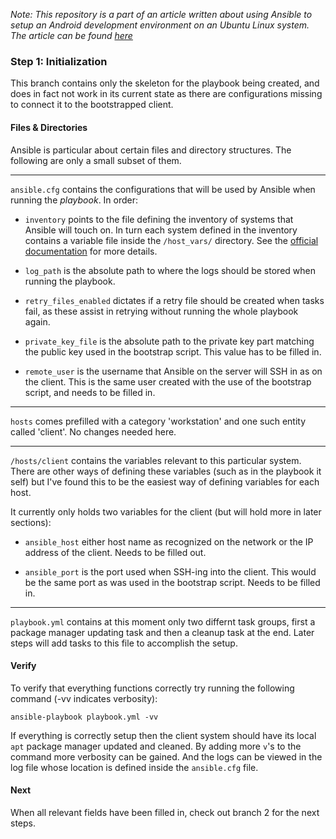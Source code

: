 _Note: This repository is a part of an article written about using Ansible to setup an Android development environment on an Ubuntu Linux system. The article can be found [here](https://hth.is/2023/01/02/android-ansible/#step-1-initialization)_

### Step 1: Initialization

This branch contains only the skeleton for the playbook being created, and does in fact not work in its current state as there are configurations missing to connect it to the bootstrapped client.

#### Files & Directories

Ansible is particular about certain files and directory structures. The following are only a small subset of them.

---

`ansible.cfg` contains the configurations that will be used by Ansible when running the _playbook_. In order:

- `inventory` points to the file defining the inventory of systems that Ansible will touch on. In turn each system defined in the inventory contains a variable file inside the `/host_vars/` directory. See the [official documentation](https://docs.ansible.com/ansible/latest/reference_appendices/config.html) for more details.  

- `log_path` is the absolute path to where the logs should be stored when running the playbook.

- `retry_files_enabled` dictates if a retry file should be created when tasks fail, as these assist in retrying without running the whole playbook again.

- `private_key_file` is the absolute path to the private key part matching the public key used in the bootstrap script. This value has to be filled in.

- `remote_user` is the username that Ansible on the server will SSH in as on the client. This is the same user created with the use of the bootstrap script, and needs to be filled in.

---

`hosts` comes prefilled with a category 'workstation' and one such entity called 'client'. No changes needed here.

---

`/hosts/client` contains the variables relevant to this particular system. There are other ways of defining these variables (such as in the playbook it self) but I've found this to be the easiest way of defining variables for each host. 

It currently only holds two variables for the client (but will hold more in later sections):

- `ansible_host` either host name as recognized on the network or the IP address of the client. Needs to be filled out.

- `ansible_port` is the port used when SSH-ing into the client. This would be the same port as was used in the bootstrap script. Needs to be filled in.

---

`playbook.yml` contains at this moment only two differnt task groups, first a package manager updating task and then a cleanup task at the end. Later steps will add tasks to this file to accomplish the setup.

#### Verify

To verify that everything functions correctly try running the following command (-vv indicates verbosity):

```shell
ansible-playbook playbook.yml -vv
```

If everything is correctly setup then the client system should have its local `apt` package manager updated and cleaned. By adding more `v`'s to the command more verbosity can be gained. And the logs can be viewed in the log file whose location is defined inside the `ansible.cfg` file.

#### Next

When all relevant fields have been filled in, check out branch 2 for the next steps.
